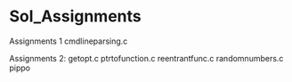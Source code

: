 # Sol_Assignments
Assignments 1
cmdlineparsing.c

Assignments 2:
getopt.c
ptrtofunction.c
reentrantfunc.c
randomnumbers.c 
pippo

